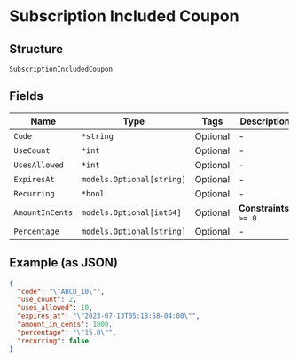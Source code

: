 
# Subscription Included Coupon

## Structure

`SubscriptionIncludedCoupon`

## Fields

| Name | Type | Tags | Description |
|  --- | --- | --- | --- |
| `Code` | `*string` | Optional | - |
| `UseCount` | `*int` | Optional | - |
| `UsesAllowed` | `*int` | Optional | - |
| `ExpiresAt` | `models.Optional[string]` | Optional | - |
| `Recurring` | `*bool` | Optional | - |
| `AmountInCents` | `models.Optional[int64]` | Optional | **Constraints**: `>= 0` |
| `Percentage` | `models.Optional[string]` | Optional | - |

## Example (as JSON)

```json
{
  "code": "\"ABCD_10\"",
  "use_count": 2,
  "uses_allowed": 10,
  "expires_at": "\"2023-07-13T05:18:58-04:00\"",
  "amount_in_cents": 1000,
  "percentage": "\"15.0\"",
  "recurring": false
}
```

